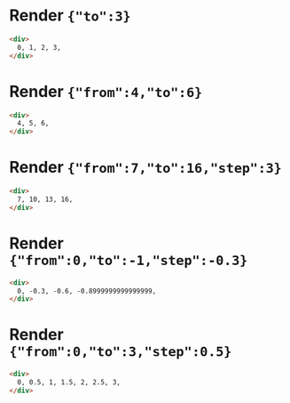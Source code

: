 # Render `{"to":3}`

```html
<div>
  0, 1, 2, 3, 
</div>
```


# Render `{"from":4,"to":6}`

```html
<div>
  4, 5, 6, 
</div>
```


# Render `{"from":7,"to":16,"step":3}`

```html
<div>
  7, 10, 13, 16, 
</div>
```


# Render `{"from":0,"to":-1,"step":-0.3}`

```html
<div>
  0, -0.3, -0.6, -0.8999999999999999, 
</div>
```


# Render `{"from":0,"to":3,"step":0.5}`

```html
<div>
  0, 0.5, 1, 1.5, 2, 2.5, 3, 
</div>
```
